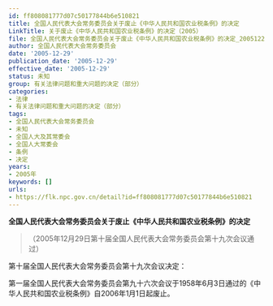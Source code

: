 ```yaml
---
id: ff808081777d07c50177844b6e510821
title: 全国人民代表大会常务委员会关于废止《中华人民共和国农业税条例》的决定
LinkTitle: 关于废止《中华人民共和国农业税条例》的决定（2005）
file: 全国人民代表大会常务委员会关于废止《中华人民共和国农业税条例》的决定_20051229_ff808081777d07c50177844b6e510821.docx
author: 全国人民代表大会常务委员会
date: '2005-12-29'
publication_date: '2005-12-29'
effective_date: '2005-12-29'
status: 未知
group: 有关法律问题和重大问题的决定（部分）
categories:
- 法律
- 有关法律问题和重大问题的决定（部分）
tags:
- 全国人民代表大会常务委员会
- 未知
- 全国人大及其常委会
- 全国人大常委会
- 条例
- 决定
years:
- 2005年
keywords: []
urls:
- https://flk.npc.gov.cn/detail?id=ff808081777d07c50177844b6e510821
---
```


**全国人民代表大会常务委员会关于废止《中华人民共和国农业税条例》的决定**

> （2005年12月29日第十届全国人民代表大会常务委员会第十九次会议通过）

第十届全国人民代表大会常务委员会第十九次会议决定：

第一届全国人民代表大会常务委员会第九十六次会议于1958年6月3日通过的《中华人民共和国农业税条例》自2006年1月1日起废止。
